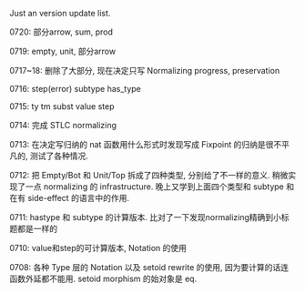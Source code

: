 Just an version update list.

0720: 部分arrow, sum, prod

0719: empty, unit, 部分arrow

0717~18: 删除了大部分, 现在决定只写 Normalizing progress, preservation

0716: step(error) subtype has_type

0715: ty tm subst value step

0714: 完成 STLC normalizing

0713: 在决定写归纳的 nat 函数用什么形式时发现写成 Fixpoint 的归纳是很不平凡的, 测试了各种情况.

0712: 把 Empty/Bot 和 Unit/Top 拆成了四种类型, 分别给了不一样的意义. 稍微实现了一点 normalizing 的 infrastructure. 晚上又学到上面四个类型和 subtype 和在有 side-effect 的语言中的作用.

0711: hastype 和 subtype 的计算版本. 比对了一下发现normalizing精确到小标题都是一样的

0710: value和step的可计算版本, Notation 的使用

0708: 各种 Type 层的 Notation 以及 setoid rewrite 的使用, 因为要计算的话连函数外延都不能用. setoid morphism 的始对象是 eq.